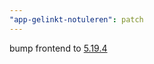 ```yaml
---
"app-gelinkt-notuleren": patch
---
```


bump frontend to [5.19.4](https://github.com/lblod/frontend-gelinkt-notuleren/releases/tag/v5.19.4)

